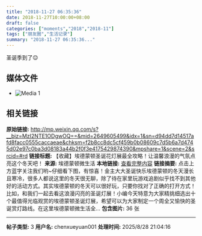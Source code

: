 ```yaml
---
title: "2018-11-27 06:35:36"
date: 2018-11-27T10:00:00+08:00
draft: false
categories: ["moments","2018","2018-11"]
tags: ["朋友圈","生活记录"]
summary: "2018-11-27 06:35:36..."
---
```


圣诞季到了😌

## 媒体文件

- ![Media 1](/Moments/photos/2018-11-27/201811270635360.jpg)

## 相关链接

**原始链接:** http://mp.weixin.qq.com/s?__biz=MzI2NTE1ODgwOQ==&mid=2649605499&idx=1&sn=d94dd7d14517afd8facc0555caccaeae&chksm=f2b8cc8dc5cf459b0b08609c7d5b6a7d4745d02e97c0ba3d08183a44b2f0f3e4175429874390&mpshare=1&scene=2&srcid=#rd
**链接标题:** 【收藏】埃德蒙顿圣诞花灯展最全攻略！让温馨浪漫的气氛点亮这个冬天吧！
**来源:** 埃德蒙顿微生活
**本地链接:** [查看完整内容](/link_content/2018/11/2018-11-27/link_content/)
**链接摘要:** 点击上方蓝字关注我们哟~仔细看下图，有惊喜！金主大大圣诞快乐埃德蒙顿的冬天漫长且寒冷，很多人都说这里的冬天很无聊，除了待在家里玩游戏追剧似乎找不到其他好的活动方式。其实埃德蒙顿的冬天可以很好玩，只要你找对了正确的打开方式！比如，和我们一起去看这浪漫闪亮的圣诞灯展！小编今天特意为大家精挑细选出十个最值得光临观赏的埃德蒙顿圣诞灯展，希望可以为大家制定一个周全又愉快的圣诞赏灯路线。在这里埃德蒙顿微生活全...
**包含图片:** 36 张

---

**帖子类型:** 3
**用户名:** chenxueyuan001
**处理时间:** 2025/8/28 21:04:16